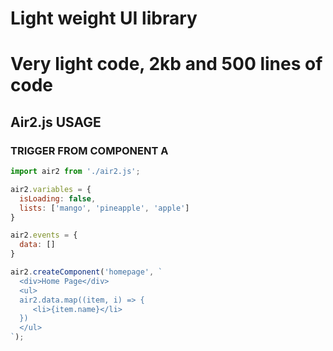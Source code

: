 # Light weight UI library
# Very light code, 2kb and 500 lines of code
 
## Air2.js USAGE

### TRIGGER FROM COMPONENT A

```js
import air2 from './air2.js';

air2.variables = {
  isLoading: false,
  lists: ['mango', 'pineapple', 'apple']
}

air2.events = {
  data: []
}

air2.createComponent('homepage', `
  <div>Home Page</div>
  <ul>
  air2.data.map((item, i) => {
     <li>{item.name}</li>
  })
  </ul>
`);


```
